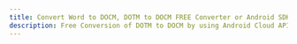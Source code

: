 ---title: Convert Word to DOCM, DOTM to DOCM FREE Converter or Android SDKdescription: Free Conversion of DOTM to DOCM by using Android Cloud APIs & SDKs. Also Create, Edit & Render Microsoft Word & OpenOffice documents in the Cloud.---